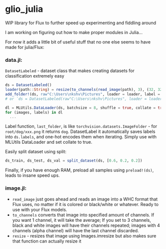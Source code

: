 # glio_julia
WIP library for Flux to further speed up experimenting and fiddling around

I am working on figuring out how to make proper modules in Julia...

For now it adds a little bit of useful stuff that no one else seems to have made for julia/Flux:

### data.jl:
`DatasetLabeled` - dataset class that makes creating datasets for classification extremely easy
```julia
ds = DatasetLabeled()
loader(path::String) = resize(to_channels(read_image(path), 3), (32, 32))
add_folder!(ds, raw"C:\Users\nkshv\Pictures", loader = loader, label = last_folder, extensions = [".jpg", ".png", ".jpeg"])
# or `ds = DatasetLabeled(raw"C:\Users\nkshv\Pictures", loader = loader, label = last_folder, extensions = [".jpg", ".png", ".jpeg"])`

dl = MLUtils.DataLoader(ds, batchsize = 8, shuffle = true, collate = true)
for (images, labels) in dl
  ...
```
Label function, `last_folder`, is like `torchvision.datasets.ImageFolder` - for `root/dog/xxx.png` it returns `dog`. DatasetLabel it automatically saves labels into `ds.labels`, and one-hot encodes them when iterating. Simply use with MLUtils DataLoader and set collate to true.

Easily split dataset using split:
```julia
ds_train, ds_test, ds_val = split_dataset(ds, [0.6, 0.2, 0.2])
```

Finally, if you have enough RAM, preload all samples using `preload!(ds)`, leads to insane speed ups.

### image.jl:
- `read_image` just goes ahead and reads an image into a WHC format that Flux uses, no matter if it is colored or black/white or whatever. Ready to use with your Flux models.
- `to_channels` converts that image into specified amount of channels. If you want 1 channel, it will take the average; If you set to 3 channels, black and white images will have their channels repeated; images with 4 channels (alpha channel) will have the last channel discarded.
- `resize` - resizes that image using Images.imresize but also makes sure that function can actually resize it
